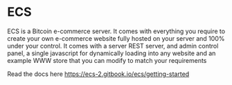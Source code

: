 # ECS


ECS is a Bitcoin e-commerce server.  It comes with everything you require to create your own e-commerce website fully hosted on your server and 100% under your control.  It comes with a server REST server, and admin control panel, a single javascript for dynamically loading into any website and an example WWW store that you can modify to match your requirements

Read the docs here https://ecs-2.gitbook.io/ecs/getting-started

